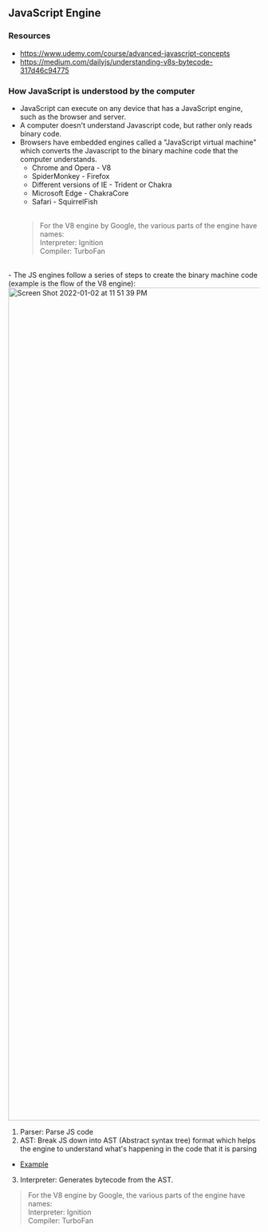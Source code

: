 ## JavaScript Engine

### Resources
 - https://www.udemy.com/course/advanced-javascript-concepts
 - https://medium.com/dailyjs/understanding-v8s-bytecode-317d46c94775


### How JavaScript is understood by the computer
  - JavaScript can execute on any device that has a JavaScript engine, such as the browser and server.
  - A computer doesn't understand Javascript code, but rather only reads binary code.
  - Browsers have embedded engines called a "JavaScript virtual machine" which converts the Javascript to the binary machine code that the computer understands.
    - Chrome and Opera - V8
    - SpiderMonkey - Firefox
    - Different versions of IE - Trident or Chakra
    - Microsoft Edge - ChakraCore
    - Safari - SquirrelFish
<br /><br />
    > For the V8 engine by Google, the various parts of the engine have names:<br />
    > Interpreter: Ignition<br />
    > Compiler: TurboFan

<br />
  - The JS engines follow a series of steps to create the binary machine code (example is the flow of the V8 engine):
<img width="1669" alt="Screen Shot 2022-01-02 at 11 51 39 PM" src="https://user-images.githubusercontent.com/947856/149642553-b0a99716-e1e3-4254-8e9f-710e501c7f45.png">

  1. Parser: Parse JS code
  2. AST: Break JS down into AST (Abstract syntax tree) format which helps the engine to understand what's happening in the code that it is parsing
   * [Example](https://astexplorer.net/#/gist/a2d2216ee7a73ee72acebcd41a924bea/4ae1cf56120fd059d0bdffda31fff286f242fabf)
  3. Interpreter: Generates bytecode from the AST. 

  > For the V8 engine by Google, the various parts of the engine have names:<br />
  > Interpreter: Ignition<br />
  > Compiler: TurboFan


 
 
 


